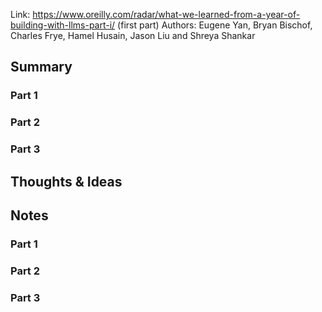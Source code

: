 Link: https://www.oreilly.com/radar/what-we-learned-from-a-year-of-building-with-llms-part-i/ (first part)
Authors: Eugene Yan, Bryan Bischof, Charles Frye, Hamel Husain, Jason Liu and Shreya Shankar
## Summary
### Part 1
### Part 2
### Part 3
## Thoughts & Ideas

## Notes
### Part 1
### Part 2
### Part 3
